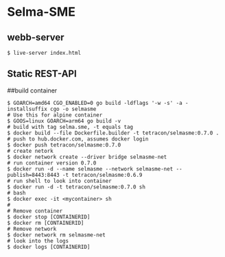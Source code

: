 # Selma-SME

## webb-server
    $ live-server index.html
    
## Static REST-API

##build container

    $ GOARCH=amd64 CGO_ENABLED=0 go build -ldflags '-w -s' -a -installsuffix cgo -o selmasme
    # Use this for alpine container
    $ GOOS=linux GOARCH=arm64 go build -v
    # build with tag selma.sme, -t equals tag
    $ docker build --file Dockerfile.builder -t tetracon/selmasme:0.7.0 .
    # push to hub.docker.com, assumes docker login
    $ docker push tetracon/selmasme:0.7.0
    # create netork
    $ docker network create --driver bridge selmasme-net
    # run container version 0.7.0
    $ docker run -d --name selmasme --network selmasme-net --publish=8443:8443 -t tetracon/selmasme:0.6.9
    # run shell to look into container
    $ docker run -d -t tetracon/selmasme:0.7.0 sh
    # bash
    $ docker exec -it <mycontainer> sh
    #
    # Remove container
    $ docker stop [CONTAINERID]
    $ docker rm [CONTAINERID]
    # Remove network
    $ docker network rm selmasme-net
    # look into the logs
    $ docker logs [CONTAINERID]
